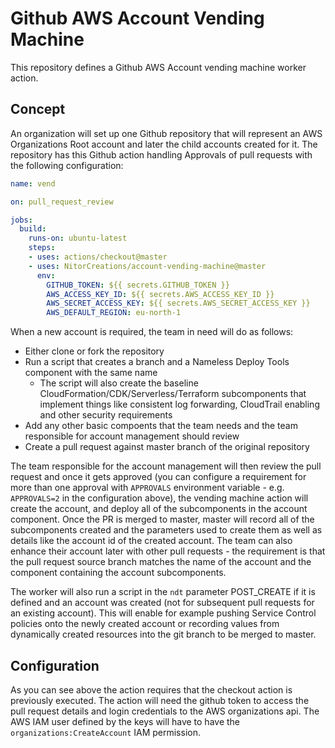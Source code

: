 # Github AWS Account Vending Machine

This repository defines a Github AWS Account vending machine worker action.

## Concept

An organization will set up one Github repository that will represent an AWS
Organizations Root account and later the child accounts created for it. The
repository has this Github action handling Approvals of pull requests with
the following configuration:

```yaml
name: vend

on: pull_request_review

jobs:
  build:
    runs-on: ubuntu-latest
    steps:
    - uses: actions/checkout@master
    - uses: NitorCreations/account-vending-machine@master
      env:
        GITHUB_TOKEN: ${{ secrets.GITHUB_TOKEN }}
        AWS_ACCESS_KEY_ID: ${{ secrets.AWS_ACCESS_KEY_ID }}
        AWS_SECRET_ACCESS_KEY: ${{ secrets.AWS_SECRET_ACCESS_KEY }}
        AWS_DEFAULT_REGION: eu-north-1
```

When a new account is required, the team in need will do as follows:
* Either clone or fork the repository
* Run a script that creates a branch and a Nameless Deploy Tools component with the same name
   * The script will also create the baseline CloudFormation/CDK/Serverless/Terraform subcomponents
     that implement things like consistent log forwarding, CloudTrail enabling and other security
     requirements
* Add any other basic compoents that the team needs and the team responsible for account management
  should review
* Create a pull request against master branch of the original repository

The team responsible for the account management will then review the pull request and once it gets
approved (you can configure a requirement for more than one approval with `APPROVALS` environment
variable - e.g. `APPROVALS=2` in the configuration above), the vending machine action will create
the account, and deploy all of the subcomponents in the account component. Once the PR is merged
to master, master will record all of the subcomponents created and the parameters used to create
them as well as details like the account id of the created account. The team can also enhance their
account later with other pull requests - the requirement is that the pull request source branch
matches the name of the account and the component containing the account subcomponents.

The worker will also run a script in the `ndt` parameter POST_CREATE if it is defined and an account
was created (not for subsequent pull requests for an existing account). This will enable for example
pushing Service Control policies onto the newly created account or recording values from dynamically
created resources into the git branch to be merged to master.

## Configuration

As you can see above the action requires that the checkout action is previously executed. The action
will need the github token to access the pull request details and login credentials to the AWS
organizations api. The AWS IAM user defined by the keys will have to have the `organizations:CreateAccount`
IAM permission.
